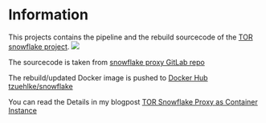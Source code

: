 # Information
This projects contains the pipeline and the rebuild sourcecode of the [TOR snowflake project](https://snowflake.torproject.org/).
![](https://snowflake.torproject.org/snowflake-schematic.png)

The sourcecode is taken from [snowflake proxy GitLab repo](https://gitlab.torproject.org/tpo/anti-censorship/docker-snowflake-proxy.git)

The rebuild/updated Docker image is pushed to [Docker Hub tzuehlke/snowflake](https://hub.docker.com/r/tzuehlke/snowflake)

You can read the Details in my blogpost [TOR Snowflake Proxy as Container Instance](https://blog.zuehlke.cloud/2023/05/tor-snowflake-proxy-as-container-instance/)
